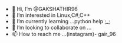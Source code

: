 - 👋 Hi, I’m @GAKSHATHIR96
- 👀 I’m interested in Linux,C#,C++
- 🌱 I’m currently learning ...python help ;_;
- 💞️ I’m looking to collaborate on ...
- 📫 How to reach me ...(instagram)- gair_96

<!---
GAKSHATHIR96/GAKSHATHIR96 is a ✨ special ✨ repository because its `README.md` (this file) appears on your GitHub profile.
You can click the Preview link to take a look at your changes.
--->
